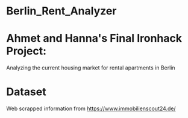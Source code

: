 # Berlin_Rent_Analyzer

# Ahmet and Hanna's Final Ironhack Project: 
Analyzing the current housing market for rental apartments in Berlin

# Dataset
Web scrapped information from https://www.immobilienscout24.de/

